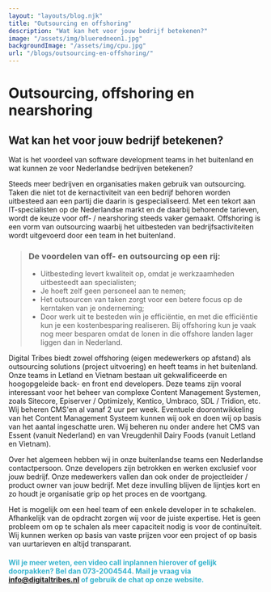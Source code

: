 ```yaml
---
layout: "layouts/blog.njk"
title: "Outsourcing en offshoring"
description: "Wat kan het voor jouw bedrijf betekenen?"
image: "/assets/img/blueredneon1.jpg"
backgroundImage: "/assets/img/cpu.jpg"
url: "/blogs/outsourcing-en-offshoring/"
---
```


# Outsourcing, offshoring en nearshoring
## Wat kan het voor jouw bedrijf betekenen? 

Wat is het voordeel van software development teams in het buitenland en wat kunnen ze voor Nederlandse bedrijven betekenen?

Steeds meer bedrijven en organisaties maken gebruik van outsourcing. Taken die niet tot de kernactiviteit van een bedrijf behoren worden uitbesteed aan een partij die daarin is gespecialiseerd. Met een tekort aan IT-specialisten op de Nederlandse markt en de daarbij behorende tarieven, wordt de keuze voor off- / nearshoring steeds vaker gemaakt. Offshoring is een vorm van outsourcing waarbij het uitbesteden van bedrijfsactiviteiten wordt uitgevoerd door een team in het buitenland. 

> ### De voordelen van off- en outsourcing op een rij:  
> 
> * Uitbesteding levert kwaliteit op, omdat je werkzaamheden uitbesteedt aan specialisten;  
> * Je hoeft zelf geen personeel aan te nemen;  
> * Het outsourcen van taken zorgt voor een betere focus op de kerntaken van je onderneming;  
> * Door werk uit te besteden win je efficiëntie, en met die efficiëntie kun je een kostenbesparing realiseren. Bij offshoring kun je vaak nog meer besparen omdat de lonen in die    offshore landen lager liggen dan in Nederland.

Digital Tribes biedt zowel offshoring (eigen medewerkers op afstand) als outsourcing solutions (project uitvoering) en heeft teams in het buitenland. Onze teams in Letland en Vietnam bestaan uit gekwalificeerde en hoogopgeleide back- en front end developers. Deze teams zijn vooral interessant voor het beheer van complexe Content Management Systemen, zoals Sitecore, Episerver / Optimizely, Kentico, Umbraco, SDL / Tridion, etc. Wij beheren CMS'en al vanaf 2 uur per week. Eventuele doorontwikkeling van het Content Management Systeem kunnen wij ook en doen wij op basis van het aantal ingeschatte uren. Wij beheren nu onder andere het CMS van Essent (vanuit Nederland) en van Vreugdenhil Dairy Foods (vanuit Letland en Vietnam).

Over het algemeen hebben wij in onze buitenlandse teams een Nederlandse contactpersoon. Onze developers zijn betrokken en werken exclusief voor jouw bedrijf. Onze medewerkers vallen dan ook onder de projectleider / product owner van jouw bedrijf. Met deze invulling blijven de lijntjes kort en zo houdt je organisatie grip op het proces en de voortgang. 

Het is mogelijk om een heel team of een enkele developer in te schakelen. Afhankelijk van de opdracht zorgen wij voor de juiste expertise. Het is geen probleem om op te schalen als meer capaciteit nodig is voor de continuïteit. Wij kunnen werken op basis van vaste prijzen voor een project of op basis van uurtarieven en altijd transparant.

#### <span style="color: #37b4ce"> Wil je meer weten, een video call inplannen hierover of gelijk doorpakken? Bel dan 073-2004544. Mail je vraag via <a href="mailto:info@digitaltribes.nl">info@digitaltribes.nl</a> of gebruik de chat op onze website.</span>